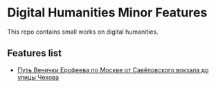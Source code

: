 # Digital Humanities Minor Features
This repo contains small works on digital humanities.

## Features list
* [Путь Венички Ерофеева по Москве от Савёловского вокзала до улицы Чехова](https://github.com/nevmenandr/DigitalHumanitiesMinorFeatures/blob/master/MoskowPetushkiWay.geojson)
